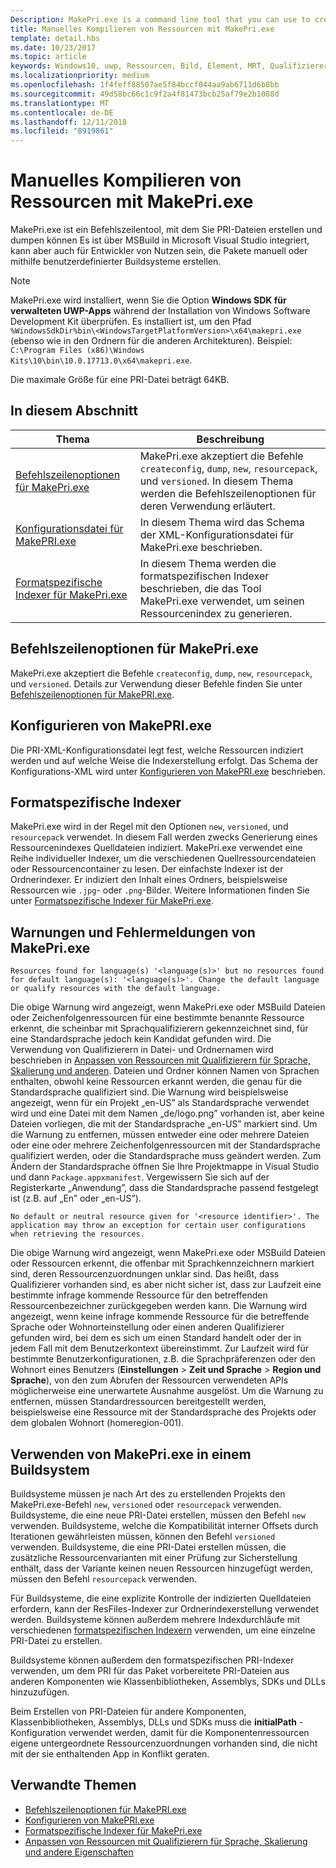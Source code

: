 ```yaml
---
Description: MakePri.exe is a command line tool that you can use to create and dump PRI files. It is integrated as part of MSBuild within Microsoft Visual Studio, but it could be useful to you for creating packages manually or with a custom build system.
title: Manuelles Kompilieren von Ressourcen mit MakePri.exe
template: detail.hbs
ms.date: 10/23/2017
ms.topic: article
keywords: Windows10, uwp, Ressourcen, Bild, Element, MRT, Qualifizierer
ms.localizationpriority: medium
ms.openlocfilehash: 1f4feff88507ae5f84bccf044aa9ab6711d6b8bb
ms.sourcegitcommit: 49d58bc66c1c9f2a4f81473bcb25af79e2b1088d
ms.translationtype: MT
ms.contentlocale: de-DE
ms.lasthandoff: 12/11/2018
ms.locfileid: "8919861"
---
```

# <a name="compile-resources-manually-with-makepriexe"></a>Manuelles Kompilieren von Ressourcen mit MakePri.exe

MakePri.exe ist ein Befehlszeilentool, mit dem Sie PRI-Dateien erstellen und dumpen können Es ist über MSBuild in Microsoft Visual Studio integriert, kann aber auch für Entwickler von Nutzen sein, die Pakete manuell oder mithilfe benutzerdefinierter Buildsysteme erstellen.

> [!NOTE]
> MakePri.exe wird installiert, wenn Sie die Option **Windows SDK für verwalteten UWP-Apps** während der Installation von Windows Software Development Kit überprüfen. Es installiert ist, um den Pfad `%WindowsSdkDir%bin\<WindowsTargetPlatformVersion>\x64\makepri.exe` (ebenso wie in den Ordnern für die anderen Architekturen). Beispiel: `C:\Program Files (x86)\Windows Kits\10\bin\10.0.17713.0\x64\makepri.exe`.

Die maximale Größe für eine PRI-Datei beträgt 64KB.

## <a name="in-this-section"></a>In diesem Abschnitt
|Thema|Beschreibung|
|-|-|
| [Befehlszeilenoptionen für MakePri.exe](makepri-exe-command-options.md) | MakePri.exe akzeptiert die Befehle `createconfig`, `dump`, `new`, `resourcepack`, und `versioned`. In diesem Thema werden die Befehlszeilenoptionen für deren Verwendung erläutert. |
| [Konfigurationsdatei für MakePRI.exe](makepri-exe-configuration.md) | In diesem Thema wird das Schema der XML-Konfigurationsdatei für MakePri.exe beschrieben. |
| [Formatspezifische Indexer für MakePri.exe](makepri-exe-format-specific-indexers.md) | In diesem Thema werden die formatspezifischen Indexer beschrieben, die das Tool MakePri.exe verwendet, um seinen Ressourcenindex zu generieren. |

## <a name="makepriexe-command-line-options"></a>Befehlszeilenoptionen für MakePri.exe

MakePri.exe akzeptiert die Befehle `createconfig`, `dump`, `new`, `resourcepack`, und `versioned`. Details zur Verwendung dieser Befehle finden Sie unter [Befehlszeilenoptionen für MakePRI.exe](makepri-exe-command-options.md).

## <a name="makepriexe-configuration"></a>Konfigurieren von MakePRI.exe

Die PRI-XML-Konfigurationsdatei legt fest, welche Ressourcen indiziert werden und auf welche Weise die Indexerstellung erfolgt. Das Schema der Konfigurations-XML wird unter [Konfigurieren von MakePRI.exe](makepri-exe-configuration.md) beschrieben.

## <a name="format-specific-indexers"></a>Formatspezifische Indexer

MakePri.exe wird in der Regel mit den Optionen `new`, `versioned`, und `resourcepack` verwendet. In diesem Fall werden zwecks Generierung eines Ressourcenindexes Quelldateien indiziert. MakePri.exe verwendet eine Reihe individueller Indexer, um die verschiedenen Quellressourcendateien oder Ressourcencontainer zu lesen. Der einfachste Indexer ist der Ordnerindexer. Er indiziert den Inhalt eines Ordners, beispielsweise Ressourcen wie `.jpg`- oder `.png`-Bilder. Weitere Informationen finden Sie unter [Formatspezifische Indexer für MakePri.exe](makepri-exe-format-specific-indexers.md).

## <a name="makepriexe-warnings-and-error-messages"></a>Warnungen und Fehlermeldungen von MakePri.exe

```
Resources found for language(s) '<language(s)>' but no resources found for default language(s): '<language(s)>'. Change the default language or qualify resources with the default language.
```

Die obige Warnung wird angezeigt, wenn MakePri.exe oder MSBuild Dateien oder Zeichenfolgenressourcen für eine bestimmte benannte Ressource erkennt, die scheinbar mit Sprachqualifizierern gekennzeichnet sind, für eine Standardsprache jedoch kein Kandidat gefunden wird. Die Verwendung von Qualifizierern in Datei- und Ordnernamen wird beschrieben in [Anpassen von Ressourcen mit Qualifizierern für Sprache, Skalierung und anderen](tailor-resources-lang-scale-contrast.md). Dateien und Ordner können Namen von Sprachen enthalten, obwohl keine Ressourcen erkannt werden, die genau für die Standardsprache qualifiziert sind. Die Warnung wird beispielsweise angezeigt, wenn für ein Projekt „en-US” als Standardsprache verwendet wird und eine Datei mit dem Namen „de/logo.png” vorhanden ist, aber keine Dateien vorliegen, die mit der Standardsprache „en-US” markiert sind. Um die Warnung zu entfernen, müssen entweder eine oder mehrere Dateien oder eine oder mehrere Zeichenfolgenressourcen mit der Standardsprache qualifiziert werden, oder die Standardsprache muss geändert werden. Zum Ändern der Standardsprache öffnen Sie Ihre Projektmappe in Visual Studio und dann `Package.appxmanifest`. Vergewissern Sie sich auf der Registerkarte „Anwendung”, dass die Standardsprache passend festgelegt ist (z.B. auf „En” oder „en-US”).

```
No default or neutral resource given for '<resource identifier>'. The application may throw an exception for certain user configurations when retrieving the resources.
```

Die obige Warnung wird angezeigt, wenn MakePri.exe oder MSBuild Dateien oder Ressourcen erkennt, die offenbar mit Sprachkennzeichnern markiert sind, deren Ressourcenzuordnungen unklar sind. Das heißt, dass Qualifizierer vorhanden sind, es aber nicht sicher ist, dass zur Laufzeit eine bestimmte infrage kommende Ressource für den betreffenden Ressourcenbezeichner zurückgegeben werden kann. Die Warnung wird angezeigt, wenn keine infrage kommende Ressource für die betreffende Sprache oder Wohnorteinstellung oder einen anderen Qualifizierer gefunden wird, bei dem es sich um einen Standard handelt oder der in jedem Fall mit dem Benutzerkontext übereinstimmt. Zur Laufzeit wird für bestimmte Benutzerkonfigurationen, z.B. die Sprachpräferenzen oder den Wohnort eines Benutzers (**Einstellungen** > **Zeit und Sprache** > **Region und Sprache**), von den zum Abrufen der Ressourcen verwendeten APIs möglicherweise eine unerwartete Ausnahme ausgelöst. Um die Warnung zu entfernen, müssen Standardressourcen bereitgestellt werden, beispielsweise eine Ressource mit der Standardsprache des Projekts oder dem globalen Wohnort (homeregion-001).

## <a name="using-makepriexe-in-a-build-system"></a>Verwenden von MakePri.exe in einem Buildsystem

Buildsysteme müssen je nach Art des zu erstellenden Projekts den MakePri.exe-Befehl `new`, `versioned` oder `resourcepack` verwenden. Buildsysteme, die eine neue PRI-Datei erstellen, müssen den Befehl `new` verwenden. Buildsysteme, welche die Kompatibilität interner Offsets durch Iterationen gewährleisten müssen, können den Befehl `versioned` verwenden. Buildsysteme, die eine PRI-Datei erstellen müssen, die zusätzliche Ressourcenvarianten mit einer Prüfung zur Sicherstellung enthält, dass der Variante keinen neuen Ressourcen hinzugefügt werden, müssen den Befehl `resourcepack` verwenden.

Für Buildsysteme, die eine explizite Kontrolle der indizierten Quelldateien erfordern, kann der ResFiles-Indexer zur Ordnerindexerstellung verwendet werden. Buildsysteme können außerdem mehrere Indexdurchläufe mit verschiedenen [formatspezifischen Indexern](makepri-exe-format-specific-indexers.md) verwenden, um eine einzelne PRI-Datei zu erstellen.

Buildsysteme können außerdem den formatspezifischen PRI-Indexer verwenden, um dem PRI für das Paket vorbereitete PRI-Dateien aus anderen Komponenten wie Klassenbibliotheken, Assemblys, SDKs und DLLs hinzuzufügen.

Beim Erstellen von PRI-Dateien für andere Komponenten, Klassenbibliotheken, Assemblys, DLLs und SDKs muss die **initialPath** -Konfiguration verwendet werden, damit für die Komponentenressourcen eigene untergeordnete Ressourcenzuordnungen vorhanden sind, die nicht mit der sie enthaltenden App in Konflikt geraten.

## <a name="related-topics"></a>Verwandte Themen
* [Befehlszeilenoptionen für MakePRI.exe](makepri-exe-command-options.md)
* [Konfigurieren von MakePRI.exe](makepri-exe-configuration.md)
* [Formatspezifische Indexer für MakePri.exe](makepri-exe-format-specific-indexers.md)
* [Anpassen von Ressourcen mit Qualifizierern für Sprache, Skalierung und andere Eigenschaften](tailor-resources-lang-scale-contrast.md)
